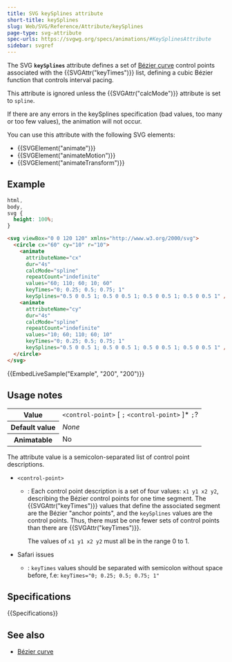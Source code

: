```yaml
---
title: SVG keySplines attribute
short-title: keySplines
slug: Web/SVG/Reference/Attribute/keySplines
page-type: svg-attribute
spec-urls: https://svgwg.org/specs/animations/#KeySplinesAttribute
sidebar: svgref
---
```


The SVG **`keySplines`** attribute defines a set of [Bézier curve](/en-US/docs/Glossary/Bezier_curve) control points associated with the {{SVGAttr("keyTimes")}} list, defining a cubic Bézier function that controls interval pacing.

This attribute is ignored unless the {{SVGAttr("calcMode")}} attribute is set to `spline`.

If there are any errors in the keySplines specification (bad values, too many or too few values), the animation will not occur.

You can use this attribute with the following SVG elements:

- {{SVGElement("animate")}}
- {{SVGElement("animateMotion")}}
- {{SVGElement("animateTransform")}}

## Example

```css hidden
html,
body,
svg {
  height: 100%;
}
```

```html
<svg viewBox="0 0 120 120" xmlns="http://www.w3.org/2000/svg">
  <circle cx="60" cy="10" r="10">
    <animate
      attributeName="cx"
      dur="4s"
      calcMode="spline"
      repeatCount="indefinite"
      values="60; 110; 60; 10; 60"
      keyTimes="0; 0.25; 0.5; 0.75; 1"
      keySplines="0.5 0 0.5 1; 0.5 0 0.5 1; 0.5 0 0.5 1; 0.5 0 0.5 1" />
    <animate
      attributeName="cy"
      dur="4s"
      calcMode="spline"
      repeatCount="indefinite"
      values="10; 60; 110; 60; 10"
      keyTimes="0; 0.25; 0.5; 0.75; 1"
      keySplines="0.5 0 0.5 1; 0.5 0 0.5 1; 0.5 0 0.5 1; 0.5 0 0.5 1" />
  </circle>
</svg>
```

{{EmbedLiveSample("Example", "200", "200")}}

## Usage notes

<table class="properties">
  <tbody>
    <tr>
      <th scope="row">Value</th>
      <td>
        <code>&#x3C;control-point></code> [ <code>;</code>
        <code>&#x3C;control-point></code> ]* <code>;</code>?
      </td>
    </tr>
    <tr>
      <th scope="row">Default value</th>
      <td><em>None</em></td>
    </tr>
    <tr>
      <th scope="row">Animatable</th>
      <td>No</td>
    </tr>
  </tbody>
</table>

The attribute value is a semicolon-separated list of control point descriptions.

- `<control-point>`

  - : Each control point description is a set of four values: `x1 y1 x2 y2`, describing the Bézier control points for one time segment. The {{SVGAttr("keyTimes")}} values that define the associated segment are the Bézier "anchor points", and the `keySplines` values are the control points. Thus, there must be one fewer sets of control points than there are {{SVGAttr("keyTimes")}}.

    The values of `x1 y1 x2 y2` must all be in the range 0 to 1.

- Safari issues
  - : `keyTimes` values should be separated with semicolon without space before, f.e: `keyTimes="0; 0.25; 0.5; 0.75; 1"`

## Specifications

{{Specifications}}

## See also

- [Bézier curve](/en-US/docs/Glossary/Bezier_curve)
